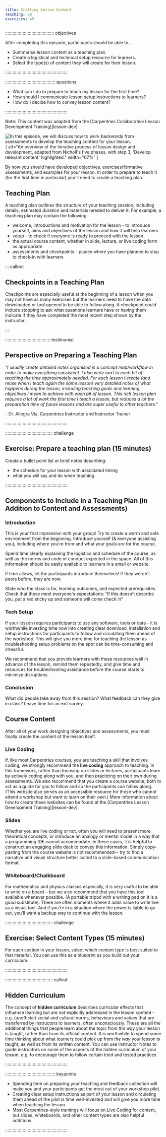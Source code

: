 ```yaml
---
title: Crafting Lesson Content
teaching: 20
exercises: 45
---
```


::::::::::::::::::::::::::::::::::::::: objectives

After completing this episode, participants should be able to...

- Summarise lesson content as a teaching plan.
- Create a logistical and technical setup resource for learners.
- Select the type(s) of content they will create for their lesson.

::::::::::::::::::::::::::::::::::::::::::::::::::

:::::::::::::::::::::::::::::::::::::::: questions

- What can I do to prepare to teach my lesson for the first time?
- How should I communicate lesson setup instructions to learners?
- How do I decide how to convey lesson content?

::::::::::::::::::::::::::::::::::::::::::::::::::

Note: This content was adapted from the [Carpentries Collaborative Lesson Development Training][lesson-dev]

![
In this episode, we will discuss how to work backwards from assessments to develop the teaching content for your lesson.
](./fig/cldt-step-3.svg){
alt="An overview of the iterative process of lesson design and development, 
adapted from Nicholl's five phases,
with step 3, 'Develop relevant content' highlighted."
width="67%"
}


By now you should have developed objectives, exercises/formative assessments,
and examples for your lesson. In order to prepare to teach it (for the first time in particular) you'll need to create a teaching plan.

## Teaching Plan

A teaching plan outlines the structure of your teaching session, including details, estimated duration and materials needed to deliver it. For example, a teaching plan may contain the following:

- welcome, introductions and motivation for the lesson - to introduce yourself, aims and objectives of the lesson and how it will help learners
- setup - to check if everyone is ready to proceed with the lesson
- the actual course content, whether in slide, lecture, or live coding form as appropriate
- assessments and checkpoints - places where you have planned to stop to check-in with learners


::: callout

## Checkpoints in a Teaching Plan

Checkpoints are especially useful at the beginning of a lesson
when you may not have as many exercises
but the learners need to have the data downloaded or tool opened to be able to follow along.
A checkpoint could include stopping to ask what questions learners have or having them
indicate if they have completed the most recent step shown by the instructor.

:::

::::::::::::::::::::::::::::::::::::  testimonial

## Perspective on Preparing a Teaching Plan
*"I usually create detailed notes organised in a concept map/workflow in order to make everything consistent.
I also write next to each bit of teaching the time approximately needed.
For each lesson I create (and reuse when I teach again the same lesson)
very detailed notes of what happens during the lesson,
including teaching goals and learning objectives I mean to achieve with each bit of lesson.
This rich lesson plan requires a lot of work the first time I teach a lesson,
but reduces a lot the preparation time of future lessons and are super useful to other teachers."*

\- Dr. Allegra Via, Carpentries Instructor and Instructor Trainer

::::::::::::::::::::::::::::::::::::::::::::::::::


::::::::::::::::::::::::::::::::::::::  challenge

## Exercise: Prepare a teaching plan (15 minutes)

Create a bullet point list or brief notes describing:
- the schedule for your lesson with associated timing
- what you will say and do when teaching

::::::::::::::::::::::::::::::::::::::::::::::::::

## Components to Include in a Teaching Plan (in Addition to Content and Assessments)

### Introduction

This is your first impression with your group! Try to create a warm and safe environment from the beginning. Introduce yourself (& everyone assisting you), including where you're from and what your goals are for the course.

Spend time clearly explaining the logistics and schedule of the course, as well as the norms and code of conduct expected in the space. All of this information should be easily available to learners in a email or website.

If time allows, let the participants introduce themselves! If they weren't peers before, they are now.

State who the class is for, learning outcomes, and expected prerequisites. Check that these meet everyone's expectations:  “If this doesn’t describe you, put a red sticky up and someone will come check in”



###  Tech Setup

If your lesson requires participants to use any software, tools or data - it is worthwhile investing time now into creating clear download, installation and setup instructions for participants to follow and circulating them ahead of the workshop. This will give you more time for teaching the lesson as troubleshooting setup problems on the spot can be time-consuming and stressful. 

We recommend that you provide learners with these resources well in advance of the lesson, remind them repeatedly, and give time and resources for troubleshooting assistance before the course starts to minimize disruptions.


### Conclusion

What did people take away from this session? What feedback can they give in class? Leave time for an exit survey.

## Course Content

After all of your work designing objectives and assessments, you must finally create the content of the lesson itself. 

### Live Coding
If, like most Carpentries courses, you are teaching a skill that involves coding, we strongly recommend the **live coding** approach to teaching. In this framework, rather than focusing on slides or lectures, participants learn by actively coding along with you, and then practicing on their own during assessments. We also recommend that you create a course website, both to act as a guide for you to follow and so the participants can follow along. (This website also serves as an accessible resource for those who cannot attend a workshop but want to learn on their own.) More information about how to create these websites can be found at the [Carpentries Lesson Development Training][lesson-dev].

### Slides
Whether you are live coding or not, often you will need to present more theoretical concepts, or introduce an analogy or mental model in a way that a programming IDE cannot accommodate. In these cases, it is helpful to construct an engaging slide deck to convey this information. Simply copy-pasting from the course website is not recommended-- try to find a narrative and visual structure better suited to a slide-based communication format.

### Whiteboard/Chalkboard
For mathematics and physics classes especially, it is very useful to be able to write on a board-- but we also recommend that you have this tool available whenever possible. (A portable tripod with a writing pad on it is a good substitute). There are often moments where it adds value to write live as a visual tool. And if you're in a situation where the power is liable to go out, you'll want a backup way to continue with the lesson.

::::::::::::::::::::::::::::::::::::::  challenge

## Exercise: Select Content Types (15 minutes)

For each section in your lesson, select which content type is best suited to that material. You can use this as a blueprint as you build out your curriculum.

::::::::::::::::::::::::::::::::::::::::::::::::::


::::::::::::::::::::::::::::::::::::::  callout

## Hidden Curriculum

The concept of **hidden curriculum** describes curricular effects that influence learning 
but are not explicitly addressed in the lesson content - 
e.g. (unofficial) social and cultural norms, behaviours and values 
that are transferred by instructors to learners, often unconsciously.
These are all the additional things that people learn about the topic from *the way* your lesson is taught, 
rather than from its official content.
It is worthwhile to spend some time thinking about what learners could pick up
from _the way_ your lesson is taught,
as well as from its written content. 
You can use Instructor Notes to guide instructors on some of the aspects of the hidden curriculum of your lesson,
e.g. to encourage them to follow certain tried and tested practices.

::::::::::::::::::::::::::::::::::::::::::::::::::





:::::::::::::::::::::::::::::::::::::::: keypoints

- Spending time on preparing your teaching and feedback collection will make you and your participants get the most out of your workshop pilot.
- Creating clear setup instructions as part of your lesson and circulating them ahead of the pilot is time well-invested and will give you more time when teaching the lesson.
- Most Carpentries-style trainings will focus on Live Coding for content, but slides, whiteboards, and other content types are also helpful additions.

::::::::::::::::::::::::::::::::::::::::::::::::::

